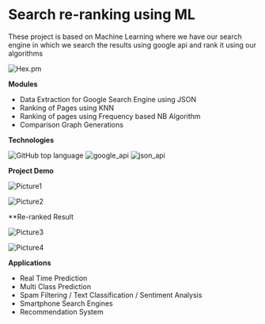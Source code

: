 # Search re-ranking using ML
These project is based on Machine Learning where we have our search engine in which we search the results using google api and rank it using our algorithms

![Hex.pm](https://img.shields.io/hexpm/l/plug)

**Modules**

 - Data Extraction for Google Search Engine using JSON
 - Ranking of Pages using KNN
 - Ranking of pages using Frequency based NB Algorithm
 - Comparison Graph Generations

**Technologies**

![GitHub top language](https://img.shields.io/github/languages/top/rush2hell/Search-re-ranking-using-ML)  ![google_api](https://img.shields.io/badge/google-api-yellowgreen)  ![json_api](https://img.shields.io/badge/JSON-api-green)

**Project Demo**

![Picture1](https://user-images.githubusercontent.com/47297909/88476392-9b20a880-cf55-11ea-96e3-3c70aa056c12.jpg)

![Picture2](https://user-images.githubusercontent.com/47297909/88476396-9fe55c80-cf55-11ea-9a5b-1b5636023877.png)

**Re-ranked Result

![Picture3](https://user-images.githubusercontent.com/47297909/88476398-a378e380-cf55-11ea-8409-c6f48e400f4c.png)

![Picture4](https://user-images.githubusercontent.com/47297909/88476400-a70c6a80-cf55-11ea-95f3-ea8aed499370.png)


**Applications**

 - Real Time Prediction
 - Multi Class Prediction
 - Spam Filtering / Text Classification / Sentiment Analysis
 - Smartphone Search Engines
 - Recommendation System


